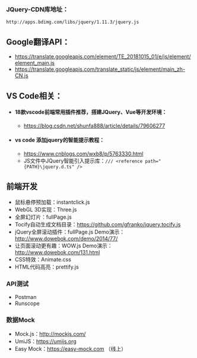 ### JQuery-CDN库地址：
```
http://apps.bdimg.com/libs/jquery/1.11.3/jquery.js
```

## Google翻译API：
* https://translate.googleapis.com/element/TE_20181015_01/e/js/element/element_main.js
* https://translate.googleapis.com/translate_static/js/element/main_zh-CN.js

## VS Code相关：
* #### 18款vscode前端常用插件推荐，搭建JQuery、Vue等开发环境：
    * https://blog.csdn.net/shunfa888/article/details/79606277
* #### vs code 添加jquery的智能提示教程：
    * https://www.cnblogs.com/wxb8/p/5763330.html
    * JS文件中JQuery智能引入提示库：`/// <reference path="{PATH}\jquery.d.ts" />`

## 前端开发
* 鼠标悬停预加载：instantclick.js
* WebGL 3D实现：Three.js
* 全屏幻灯片：fullPage.js
* Tocify自动生成文档目录：https://github.com/gfranko/jquery.tocify.js
* jQuery全屏滚动插件：fullPage.js   Demo演示：http://www.dowebok.com/demo/2014/77/
* 让页面滚动更有趣：WOW.js  Demo演示：http://www.dowebok.com/131.html
* CSS特效：Animate.css
* HTML代码高亮：prettify.js

### API测试
* Postman
* Runscope

### 数据Mock
* Mock.js：http://mockjs.com/
* UmiJS：https://umijs.org
* Easy Mock：https://easy-mock.com  （线上）
